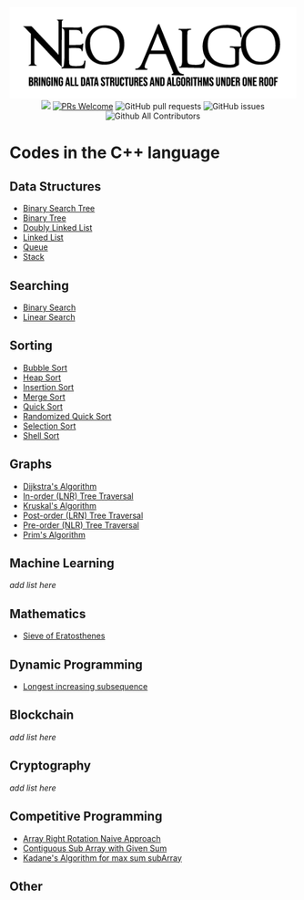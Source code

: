 <p align="center">
    <img src="../img/neo_algo.png"><br>
    <img src="https://img.shields.io/github/license/tesseractcoding/neoalgo?style=flat">
    <a href="http://makeapullrequest.com" target="_blank"><img src="https://img.shields.io/badge/PRs-welcome-brightgreen.svg?style=flat" alt="PRs Welcome"></a>
    <img alt="GitHub pull requests" src="https://img.shields.io/github/issues-pr/tesseractcoding/neoalgo">
    <img alt="GitHub issues" src="https://img.shields.io/github/issues/tesseractcoding/neoalgo">
    <img alt="Github All Contributors" src="https://img.shields.io/github/all-contributors/tesseractcoding/neoalgo">
</p>

# Codes in the C++ language

## Data Structures
* [Binary Search Tree](ds/BinarySearchTree.cpp)
* [Binary Tree](ds/BinaryTree.cpp)
* [Doubly Linked List](ds/DoublyLinkedList.cpp)
* [Linked List](ds/LinkedList.cpp)
* [Queue](ds/Queue.cpp)
* [Stack](ds/Stack_Implementation.cpp)

## Searching
* [Binary Search](search/Binary_Search.cpp)
* [Linear Search](search/Linear_Search.cpp)

## Sorting
* [Bubble Sort](sort/Bubble_Sort.cpp)
* [Heap Sort](sort/HeapSort.cpp)
* [Insertion Sort](sort/insertion.cpp)
* [Merge Sort](sort/Merge_Sort.cpp)
* [Quick Sort](sort/Quick_Sort.cpp)
* [Randomized Quick Sort](sort/Randomized_Quick_Sort.cpp)
* [Selection Sort](sort/selection_sort.cpp)
* [Shell Sort](sort/ShellSort.cpp)

## Graphs
* [Dijkstra's Algorithm](graphs/Dijkstra_algorithm.cpp)
* [In-order (LNR) Tree Traversal](graphs/inorder-traversal.cpp)
* [Kruskal's Algorithm](graphs/kruskal_Algorithm.cpp)
* [Post-order (LRN) Tree Traversal](graphs/Postorder_Traversal.cpp)
* [Pre-order (NLR) Tree Traversal](/graphs/Preorder_Traversal.cpp)
* [Prim's Algorithm](graphs/Prim_Algorithm.cpp)

## Machine Learning
_add list here_

## Mathematics
* [Sieve of Eratosthenes](math/Sieve_of_Eratosthenes.cpp)

## Dynamic Programming
* [Longest increasing subsequence](dp/longest_increasing_subsequence.cpp)

## Blockchain
_add list here_

## Cryptography
_add list here_

## Competitive Programming
* [Array Right Rotation Naive Approach](cp/Array_Right_Rotate.cpp)
* [Contiguous Sub Array with Given Sum](cp/SubArrayWithGivenSum.cpp)
* [Kadane's Algorithm for max sum subArray](cp/Kadane_Alogorithm.cpp)

## Other
